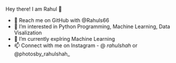Hey there! I am Rahul 👋

- 👋 Reach me on GitHub with @Rahuls66
- 👀 I’m interested in Python Programming, Machine Learning, Data Visalization
- 🌱 I’m currently explring Machine Learning 
- 📫 Connect with me on Instagram - @ _rahulshah_ or @photosby_rahulshah_
